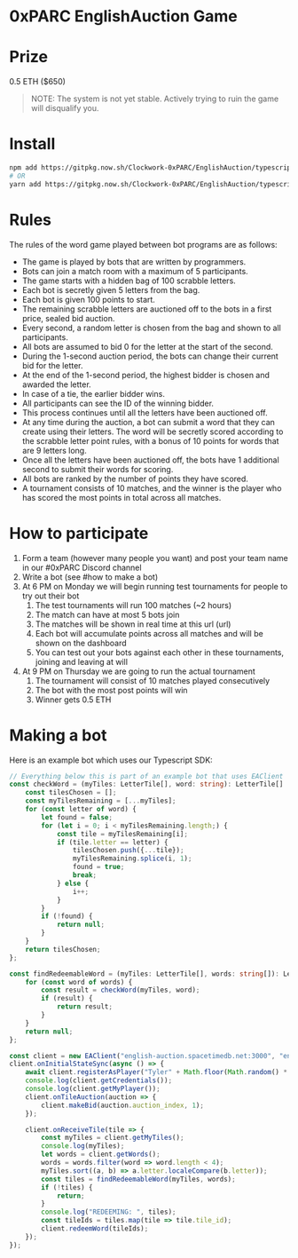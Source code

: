 # 0xPARC EnglishAuction Game

# Prize
0.5 ETH ($650)
> NOTE: The system is not yet stable. Actively trying to ruin the game will disqualify you.

# Install

```sh
npm add https://gitpkg.now.sh/Clockwork-0xPARC/EnglishAuction/typescript-sdk
# OR
yarn add https://gitpkg.now.sh/Clockwork-0xPARC/EnglishAuction/typescript-sdk
```

# Rules
The rules of the word game played between bot programs are as follows:

- The game is played by bots that are written by programmers.
- Bots can join a match room with a maximum of 5 participants.
- The game starts with a hidden bag of 100 scrabble letters.
- Each bot is secretly given 5 letters from the bag.
- Each bot is given 100 points to start.
- The remaining scrabble letters are auctioned off to the bots in a first price, sealed bid auction.
- Every second, a random letter is chosen from the bag and shown to all participants.
- All bots are assumed to bid 0 for the letter at the start of the second.
- During the 1-second auction period, the bots can change their current bid for the letter.
- At the end of the 1-second period, the highest bidder is chosen and awarded the letter.
- In case of a tie, the earlier bidder wins.
- All participants can see the ID of the winning bidder.
- This process continues until all the letters have been auctioned off.
- At any time during the auction, a bot can submit a word that they can create using their letters. The word will be secretly scored according to the scrabble letter point rules, with a bonus of 10 points for words that are 9 letters long.
- Once all the letters have been auctioned off, the bots have 1 additional second to submit their words for scoring.
- All bots are ranked by the number of points they have scored.
- A tournament consists of 10 matches, and the winner is the player who has scored the most points in total across all matches.

# How to participate
1. Form a team (however many people you want) and post your team name in our #0xPARC Discord channel
1. Write a bot (see #how to make a bot)
1. At 6 PM on Monday we will begin running test tournaments for people to try out their bot
   1. The test tournaments will run 100 matches (~2 hours)
   1. The match can have at most 5 bots join
   1. The matches will be shown in real time at this url (url)
   1. Each bot will accumulate points across all matches and will be shown on the dashboard
   1. You can test out your bots against each other in these tournaments, joining and leaving at will
1. At 9 PM on Thursday we are going to run the actual tournament
   1. The tournament will consist of 10 matches played consecutively
   2. The bot with the most post points will win
   3. Winner gets 0.5 ETH


# Making a bot
Here is an example bot which uses our Typescript SDK:

```typescript
// Everything below this is part of an example bot that uses EAClient
const checkWord = (myTiles: LetterTile[], word: string): LetterTile[] | null => {
    const tilesChosen = [];
    const myTilesRemaining = [...myTiles];
    for (const letter of word) {
        let found = false;
        for (let i = 0; i < myTilesRemaining.length;) {
            const tile = myTilesRemaining[i];
            if (tile.letter == letter) {
                tilesChosen.push({...tile});
                myTilesRemaining.splice(i, 1);
                found = true;
                break;
            } else {
                i++;
            }
        }
        if (!found) {
            return null;
        }
    }
    return tilesChosen;
};

const findRedeemableWord = (myTiles: LetterTile[], words: string[]): LetterTile[] | null => {
    for (const word of words) {
        const result = checkWord(myTiles, word);
        if (result) {
            return result;
        }
    }
    return null;
};

const client = new EAClient("english-auction.spacetimedb.net:3000", "english-auction");
client.onInitialStateSync(async () => {
    await client.registerAsPlayer("Tyler" + Math.floor(Math.random() * 1000));
    console.log(client.getCredentials());
    console.log(client.getMyPlayer());
    client.onTileAuction(auction => {
        client.makeBid(auction.auction_index, 1);
    });

    client.onReceiveTile(tile => {
        const myTiles = client.getMyTiles();
        console.log(myTiles);
        let words = client.getWords();
        words = words.filter(word => word.length < 4);
        myTiles.sort((a, b) => a.letter.localeCompare(b.letter));
        const tiles = findRedeemableWord(myTiles, words);
        if (!tiles) {
            return;
        }
        console.log("REDEEMING: ", tiles);
        const tileIds = tiles.map(tile => tile.tile_id);
        client.redeemWord(tileIds);
    });
});
```





